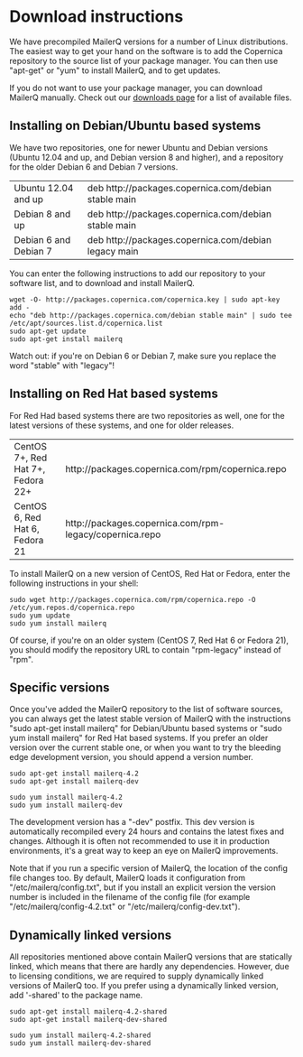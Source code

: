 # Download instructions

We have precompiled MailerQ versions for a number of Linux distributions. 
The easiest way to get your hand on the software is to add the Copernica 
repository to the source list of your package manager. You can then use
"apt-get" or "yum" to install MailerQ, and to get updates.

If you do not want to use your package manager, you can download MailerQ
manually. Check out our [downloads page](/product/downloads) for a list of
available files.


## Installing on Debian/Ubuntu based systems

We have two repositories, one for newer Ubuntu and Debian versions (Ubuntu
12.04 and up, and Debian version 8 and higher), and a repository for the
older Debian 6 and Debian 7 versions.

<table>
    <tr>
        <td>Ubuntu 12.04 and up</td>
        <td>deb http://packages.copernica.com/debian stable main</td>
    </tr>
    <tr>
        <td>Debian 8 and up</td>
        <td>deb http://packages.copernica.com/debian stable main</td>
    </tr>
    <tr>
        <td>Debian 6 and Debian 7</td>
        <td>deb http://packages.copernica.com/debian legacy main</td>
    </tr>
</table>

You can enter the following instructions to add our repository to your
software list, and to download and install MailerQ.

```
wget -O- http://packages.copernica.com/copernica.key | sudo apt-key add -
echo "deb http://packages.copernica.com/debian stable main" | sudo tee /etc/apt/sources.list.d/copernica.list
sudo apt-get update
sudo apt-get install mailerq
```

Watch out: if you're on Debian 6 or Debian 7, make sure you replace the 
word "stable" with "legacy"!


## Installing on Red Hat based systems

For Red Had based systems there are two repositories as well, one for
the latest versions of these systems, and one for older releases.

<table>
    <tr>
        <td>CentOS 7+, Red Hat 7+, Fedora 22+</td>
        <td>http://packages.copernica.com/rpm/copernica.repo</td>
    </tr>
    <tr>
        <td>CentOS 6, Red Hat 6, Fedora 21</td>
        <td>http://packages.copernica.com/rpm-legacy/copernica.repo</td>
    </tr>
</table>

To install MailerQ on a new version of CentOS, Red Hat or Fedora, enter
the following instructions in your shell:

```
sudo wget http://packages.copernica.com/rpm/copernica.repo -O /etc/yum.repos.d/copernica.repo
sudo yum update
sudo yum install mailerq
```

Of course, if you're on an older system (CentOS 7, Red Hat 6 or Fedora 21),
you should modify the repository URL to contain "rpm-legacy" instead of "rpm".


## Specific versions

Once you've added the MailerQ repository to the list of software sources,
you can always get the latest stable version of MailerQ with the instructions
"sudo apt-get install mailerq" for Debian/Ubuntu based systems or
"sudo yum install mailerq" for Red Hat based systems. If you prefer an older
version over the current stable one, or when you want to try the bleeding edge 
development version, you should append a version number.

```
sudo apt-get install mailerq-4.2
sudo apt-get install mailerq-dev
```
```
sudo yum install mailerq-4.2
sudo yum install mailerq-dev
```

The development version has a "-dev" postfix. This dev version is automatically
recompiled every 24 hours and contains the latest fixes and changes. 
Although it is often not recommended to use it in production environments, it's
a great way to keep an eye on MailerQ improvements.

Note that if you run a specific version of MailerQ, the location of the config
file changes too. By default, MailerQ loads it configuration from "/etc/mailerq/config.txt",
but if you install an explicit version the version number is included in the 
filename of the config file (for example "/etc/mailerq/config-4.2.txt" or 
"/etc/mailerq/config-dev.txt").


## Dynamically linked versions

All repositories mentioned above contain MailerQ versions that are statically 
linked, which means that there are hardly any dependencies. However, due to licensing
conditions, we are required to supply dynamically linked versions of MailerQ too.
If you prefer using a dynamically linked version, add '-shared' to the package name.


```
sudo apt-get install mailerq-4.2-shared
sudo apt-get install mailerq-dev-shared
```
```
sudo yum install mailerq-4.2-shared
sudo yum install mailerq-dev-shared
```

